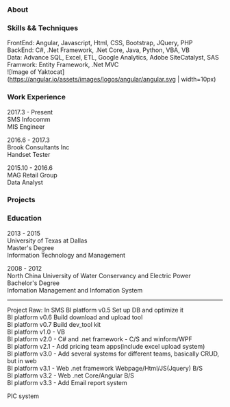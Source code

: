 ### About

### Skills && Techniques
FrontEnd: Angular, Javascript, Html, CSS, Bootstrap, JQuery, PHP<br/>
BackEnd: C#, .Net Framework, .Net Core, Java, Python, VBA, VB<br/>
Data: Advance SQL, Excel, ETL, Google Analytics, Adobe SiteCatalyst, SAS<br/>
Framwork: Entity Framework, .Net MVC<br/>
![Image of Yaktocat](https://angular.io/assets/images/logos/angular/angular.svg | width=10px)

### Work Experience
2017.3 - Present<br/>
SMS Infocomm<br/>
MIS Engineer<br/>

2016.6 - 2017.3<br/>
Brook Consultants Inc<br/>
Handset Tester<br/>

2015.10 - 2016.6<br/>
MAG Retail Group<br/>
Data Analyst<br/>

### Projects

### Education
2013 - 2015<br/>
University of Texas at Dallas<br/>
Master's Degree<br/>
Information Technology and Management<br/>

2008 - 2012<br/>
North China University of Water Conservancy and Electric Power<br/>
Bachelor's Degree<br/>
Infomation Management and Infomation System<br/>


---------------------------------------------------
Project Raw:
In SMS
BI platform v0.5 Set up DB and optimize it<br/>
BI platform v0.6 Build download and upload tool<br/>
BI platform v0.7 Build dev_tool kit<br/>
BI platform v1.0 - VB<br/>
BI platform v2.0 - C# and .net framework - C/S and winform/WPF<br/>
BI platform v2.1 - Add pricing team apps(include excel upload system)<br/>
BI platform v3.0 - Add several systems for different teams, basically CRUD, but in web<br/>
BI platform v3.1 - Web .net framework Webpage/Html/JS(Jquery) B/S<br/>
BI platform v3.2 - Web .net Core/Angular B/S<br/>
BI platform v3.3 - Add Email report system<br/>

PIC system<br/>
